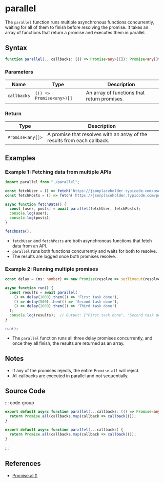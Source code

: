 # parallel

The `parallel` function runs multiple asynchronous functions concurrently, waiting for all of them to finish before resolving the promise. It takes an array of functions that return a promise and executes them in parallel.

## Syntax

```typescript
function parallel(...callbacks: (() => Promise<any>)[]): Promise<any[]>;
```

### Parameters

| Name        | Type                                    | Description                                                       |
|-------------|-----------------------------------------|-------------------------------------------------------------------|
| `callbacks` | `(() => Promise<any>)[]`               | An array of functions that return promises.                       |

### Return

| Type            | Description                                             |
|-----------------|---------------------------------------------------------|
| `Promise<any[]>` | A promise that resolves with an array of the results from each callback. |

## Examples

### Example 1: Fetching data from multiple APIs

```typescript
import parallel from "./parallel";

const fetchUser = () => fetch('https://jsonplaceholder.typicode.com/users/1').then(res => res.json());
const fetchPosts = () => fetch('https://jsonplaceholder.typicode.com/posts').then(res => res.json());

async function fetchData() {
  const [user, posts] = await parallel(fetchUser, fetchPosts);
  console.log(user);
  console.log(posts);
}

fetchData();
```

- `fetchUser` and `fetchPosts` are both asynchronous functions that fetch data from an API.
- `parallel` runs both functions concurrently and waits for both to resolve.
- The results are logged once both promises resolve.

### Example 2: Running multiple promises

```typescript
const delay = (ms: number) => new Promise(resolve => setTimeout(resolve, ms));

async function run() {
  const results = await parallel(
    () => delay(1000).then(() => 'First task done'),
    () => delay(500).then(() => 'Second task done'),
    () => delay(2000).then(() => 'Third task done')
  );
  console.log(results);  // Output: ["First task done", "Second task done", "Third task done"]
}

run();
```

- The `parallel` function runs all three delay promises concurrently, and once they all finish, the results are returned as an array.

## Notes

- If any of the promises rejects, the entire `Promise.all` will reject.
- All callbacks are executed in parallel and not sequentially.

## Source Code

::: code-group
```typescript
export default async function parallel(...callbacks: (() => Promise<any>)[]) {
  return Promise.all(callbacks.map(callback => callback()));
}
```

```javascript
export default async function parallel(...callbacks) {
  return Promise.all(callbacks.map(callback => callback()));
}
```
:::

## References

- [Promise.all()](https://developer.mozilla.org/en-US/docs/Web/JavaScript/Reference/Global_Objects/Promise/all)
